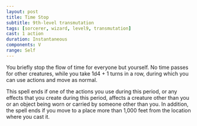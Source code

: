 ```yaml
---
layout: post
title: Time Stop
subtitle: 9th-level transmutation
tags: [sorcerer, wizard, level9, transmutation]
cast: 1 action
duration: Instantaneous
components: V
range: Self
---
```

You briefly stop the flow of time for everyone but yourself. No time passes for other creatures, while you take 1d4 + 1 turns in a row, during which you can use actions and move as normal.

This spell ends if one of the actions you use during this period, or any effects that you create during this period, affects a creature other than you or an object being worn or carried by someone other than you. In addition, the spell ends if you move to a place more than 1,000 feet from the location where you cast it.